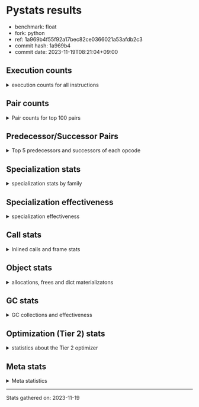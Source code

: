 
# Pystats results

- benchmark: float
- fork: python
- ref: 1a969b4f55f92a17bec82ce0366021a53afdb2c3
- commit hash: 1a969b4
- commit date: 2023-11-19T08:21:04+09:00

## Execution counts

<details>
<summary> execution counts for all instructions </summary>

|Name | Count | Self | Cumulative | Miss ratio | 
|---|---:|---:|---:|---:|
| LOAD_FAST | 40,098,500 | 18.5% | 18.5% |  |
| STORE_ATTR_SLOT | 24,027,020 | 11.1% | 29.6% |  |
| BINARY_OP | 16,006,040 | 7.4% | 37.0% |  |
| LOAD_FAST_LOAD_FAST | 16,001,200 | 7.4% | 44.4% |  |
| LOAD_GLOBAL_MODULE | 16,000,900 | 7.4% | 51.8% |  |
| LOAD_CONST | 16,000,400 | 7.4% | 59.2% |  |
| CALL_BUILTIN_O | 16,000,340 | 7.4% | 66.6% |  |
| STORE_FAST | 8,015,980 | 3.7% | 70.3% |  |
| ENTER_EXECUTOR | 8,012,140 | 3.7% | 74.0% |  |
| CALL | 8,002,820 | 3.7% | 77.7% |  |
| COPY | 8,001,200 | 3.7% | 81.4% |  |
| BINARY_OP_MULTIPLY_FLOAT | 8,001,120 | 3.7% | 85.1% |  |
| RESUME_CHECK | 8,000,920 | 3.7% | 88.8% | 0.1% |
| RETURN_CONST | 8,000,400 | 3.7% | 92.5% |  |
| INTERPRETER_EXIT | 8,000,080 | 3.7% | 96.2% |  |
| STORE_SUBSCR_LIST_INT | 7,999,980 | 3.7% | 99.9% |  |
| LOAD_ATTR_SLOT | 55,520 | 0.0% | 100.0% |  |
| POP_JUMP_IF_FALSE | 26,100 | 0.0% | 100.0% |  |
| COMPARE_OP_FLOAT | 13,660 | 0.0% | 100.0% |  |
| RETURN_VALUE | 12,940 | 0.0% | 100.0% |  |
| JUMP_FORWARD | 6,920 | 0.0% | 100.0% |  |
| SWAP | 1,200 | 0.0% | 100.0% |  |
| JUMP_BACKWARD | 1,020 | 0.0% | 100.0% |  |
| FOR_ITER_LIST | 920 | 0.0% | 100.0% |  |
| LOAD_ATTR | 840 | 0.0% | 100.0% |  |
| CALL_PY_EXACT_ARGS | 820 | 0.0% | 100.0% |  |
| BINARY_OP_ADD_FLOAT | 760 | 0.0% | 100.0% |  |
| LOAD_ATTR_METHOD_NO_DICT | 760 | 0.0% | 100.0% |  |
| POP_TOP | 560 | 0.0% | 100.0% |  |
| FOR_ITER_RANGE | 460 | 0.0% | 100.0% |  |
| PUSH_NULL | 400 | 0.0% | 100.0% |  |
| STORE_ATTR | 400 | 0.0% | 100.0% |  |
| LOAD_GLOBAL | 320 | 0.0% | 100.0% |  |
| GET_ITER | 240 | 0.0% | 100.0% |  |
| COMPARE_OP | 160 | 0.0% | 100.0% |  |
| LOAD_DEREF | 160 | 0.0% | 100.0% |  |
| RESUME | 120 | 0.0% | 100.0% | 9,483.3% |
| FOR_ITER | 120 | 0.0% | 100.0% |  |
| LOAD_ATTR_MODULE | 120 | 0.0% | 100.0% |  |
| BINARY_SLICE | 80 | 0.0% | 100.0% |  |
| NOP | 80 | 0.0% | 100.0% |  |
| BUILD_LIST | 80 | 0.0% | 100.0% |  |
| CALL_FUNCTION_EX | 80 | 0.0% | 100.0% |  |
| COPY_FREE_VARS | 80 | 0.0% | 100.0% |  |
| BINARY_OP_SUBTRACT_FLOAT | 60 | 0.0% | 100.0% |  |
| BINARY_SUBSCR_LIST_INT | 60 | 0.0% | 100.0% |  |
| CALL_BUILTIN_CLASS | 60 | 0.0% | 100.0% |  |
| COMPARE_OP_INT | 60 | 0.0% | 100.0% |  |
| LOAD_GLOBAL_BUILTIN | 60 | 0.0% | 100.0% |  |
| BINARY_SUBSCR | 40 | 0.0% | 100.0% |  |
| STORE_SUBSCR | 40 | 0.0% | 100.0% |  |


</details>

## Pair counts

<details>
<summary> Pair counts for top 100 pairs </summary>

|Pair | Count | Self | Cumulative | 
|---|---:|---:|---:|
| LOAD_FAST STORE_ATTR_SLOT | 24,025,740 | 11.1% | 11.1% |
| LOAD_GLOBAL_MODULE LOAD_FAST | 16,000,400 | 7.4% | 18.5% |
| BINARY_OP LOAD_FAST | 16,000,000 | 7.4% | 25.9% |
| LOAD_CONST BINARY_OP | 16,000,000 | 7.4% | 33.3% |
| LOAD_FAST CALL_BUILTIN_O | 15,999,920 | 7.4% | 40.7% |
| LOAD_FAST_LOAD_FAST BINARY_OP_MULTIPLY_FLOAT | 8,001,040 | 3.7% | 44.4% |
| STORE_FAST LOAD_GLOBAL_MODULE | 8,000,680 | 3.7% | 48.1% |
| STORE_ATTR_SLOT RETURN_CONST | 8,000,360 | 3.7% | 51.8% |
| CACHE RESUME_CHECK | 8,000,040 | 3.7% | 55.5% |
| CALL LOAD_FAST_LOAD_FAST | 8,000,000 | 3.7% | 59.2% |
| COPY LOAD_FAST | 8,000,000 | 3.7% | 62.9% |
| RETURN_CONST INTERPRETER_EXIT | 8,000,000 | 3.7% | 66.6% |
| RESUME_CHECK LOAD_GLOBAL_MODULE | 8,000,000 | 3.7% | 70.3% |
| BINARY_OP_MULTIPLY_FLOAT LOAD_CONST | 7,999,980 | 3.7% | 74.0% |
| CALL_BUILTIN_O COPY | 7,999,980 | 3.7% | 77.7% |
| CALL_BUILTIN_O LOAD_CONST | 7,999,980 | 3.7% | 81.4% |
| STORE_ATTR_SLOT LOAD_FAST_LOAD_FAST | 7,999,980 | 3.7% | 85.1% |
| STORE_ATTR_SLOT STORE_FAST | 7,999,980 | 3.7% | 88.8% |
| LOAD_FAST_LOAD_FAST STORE_SUBSCR_LIST_INT | 7,999,960 | 3.7% | 92.5% |
| STORE_SUBSCR_LIST_INT ENTER_EXECUTOR | 7,999,660 | 3.7% | 96.2% |
| ENTER_EXECUTOR CALL | 7,999,600 | 3.7% | 99.9% |
| LOAD_FAST LOAD_ATTR_SLOT | 54,100 | 0.0% | 99.9% |
| LOAD_ATTR_SLOT LOAD_FAST | 33,840 | 0.0% | 99.9% |
| STORE_ATTR_SLOT LOAD_FAST | 26,700 | 0.0% | 99.9% |
| POP_JUMP_IF_FALSE LOAD_FAST | 26,100 | 0.0% | 99.9% |
| COMPARE_OP_FLOAT POP_JUMP_IF_FALSE | 13,660 | 0.0% | 99.9% |
| LOAD_ATTR_SLOT COMPARE_OP_FLOAT | 13,600 | 0.0% | 100.0% |
| LOAD_FAST RETURN_VALUE | 12,860 | 0.0% | 100.0% |
| RETURN_VALUE STORE_FAST | 12,700 | 0.0% | 100.0% |
| STORE_FAST ENTER_EXECUTOR | 12,360 | 0.0% | 100.0% |
| ENTER_EXECUTOR POP_JUMP_IF_FALSE | 12,300 | 0.0% | 100.0% |
| JUMP_FORWARD LOAD_FAST | 6,920 | 0.0% | 100.0% |
| LOAD_ATTR_SLOT JUMP_FORWARD | 6,880 | 0.0% | 100.0% |
| BINARY_OP BINARY_OP | 4,520 | 0.0% | 100.0% |
| STORE_FAST LOAD_FAST | 2,320 | 0.0% | 100.0% |
| CALL CALL | 2,220 | 0.0% | 100.0% |
| LOAD_FAST BINARY_OP | 1,320 | 0.0% | 100.0% |
| BINARY_OP SWAP | 1,200 | 0.0% | 100.0% |
| LOAD_FAST COPY | 1,200 | 0.0% | 100.0% |
| LOAD_ATTR_SLOT STORE_FAST | 1,140 | 0.0% | 100.0% |
| COPY LOAD_ATTR_SLOT | 1,080 | 0.0% | 100.0% |
| SWAP STORE_ATTR_SLOT | 1,080 | 0.0% | 100.0% |
| CALL_PY_EXACT_ARGS RESUME_CHECK | 820 | 0.0% | 100.0% |
| RESUME_CHECK LOAD_FAST | 820 | 0.0% | 100.0% |
| FOR_ITER_LIST STORE_FAST | 760 | 0.0% | 100.0% |
| LOAD_FAST LOAD_ATTR_METHOD_NO_DICT | 720 | 0.0% | 100.0% |
| BINARY_OP_MULTIPLY_FLOAT BINARY_OP_ADD_FLOAT | 720 | 0.0% | 100.0% |
| LOAD_FAST LOAD_ATTR | 640 | 0.0% | 100.0% |
| JUMP_BACKWARD FOR_ITER_LIST | 600 | 0.0% | 100.0% |
| LOAD_FAST CALL | 600 | 0.0% | 100.0% |
| LOAD_FAST CALL_PY_EXACT_ARGS | 400 | 0.0% | 100.0% |
| RETURN_CONST POP_TOP | 400 | 0.0% | 100.0% |
| BINARY_OP_ADD_FLOAT LOAD_FAST_LOAD_FAST | 380 | 0.0% | 100.0% |
| BINARY_OP_MULTIPLY_FLOAT LOAD_FAST_LOAD_FAST | 380 | 0.0% | 100.0% |
| CALL_BUILTIN_O STORE_FAST | 380 | 0.0% | 100.0% |
| FOR_ITER_RANGE STORE_FAST | 380 | 0.0% | 100.0% |
| LOAD_ATTR_METHOD_NO_DICT LOAD_FAST | 380 | 0.0% | 100.0% |
| LOAD_GLOBAL_MODULE LOAD_FAST_LOAD_FAST | 380 | 0.0% | 100.0% |
| BINARY_OP_ADD_FLOAT CALL_BUILTIN_O | 360 | 0.0% | 100.0% |
| LOAD_ATTR_METHOD_NO_DICT CALL_PY_EXACT_ARGS | 360 | 0.0% | 100.0% |
| POP_TOP JUMP_BACKWARD | 340 | 0.0% | 100.0% |
| LOAD_ATTR LOAD_ATTR_SLOT | 340 | 0.0% | 100.0% |
| STORE_FAST JUMP_BACKWARD | 340 | 0.0% | 100.0% |
| PUSH_NULL CALL | 320 | 0.0% | 100.0% |
| STORE_SUBSCR_LIST_INT JUMP_BACKWARD | 320 | 0.0% | 100.0% |
| JUMP_BACKWARD FOR_ITER_RANGE | 300 | 0.0% | 100.0% |
| LOAD_FAST STORE_ATTR | 280 | 0.0% | 100.0% |
| LOAD_FAST PUSH_NULL | 240 | 0.0% | 100.0% |
| LOAD_FAST LOAD_CONST | 240 | 0.0% | 100.0% |
| LOAD_ATTR LOAD_FAST | 200 | 0.0% | 100.0% |
| STORE_ATTR STORE_ATTR_SLOT | 200 | 0.0% | 100.0% |
| CALL POP_TOP | 160 | 0.0% | 100.0% |
| ENTER_EXECUTOR FOR_ITER_LIST | 160 | 0.0% | 100.0% |
| LOAD_FAST_LOAD_FAST BINARY_OP | 160 | 0.0% | 100.0% |
| STORE_FAST LOAD_GLOBAL | 160 | 0.0% | 100.0% |
| LOAD_GLOBAL LOAD_GLOBAL_MODULE | 140 | 0.0% | 100.0% |
| GET_ITER FOR_ITER_LIST | 120 | 0.0% | 100.0% |
| COPY LOAD_ATTR | 120 | 0.0% | 100.0% |
| STORE_ATTR LOAD_FAST | 120 | 0.0% | 100.0% |
| SWAP STORE_ATTR | 120 | 0.0% | 100.0% |
| BINARY_OP STORE_FAST | 100 | 0.0% | 100.0% |
| CALL STORE_FAST | 100 | 0.0% | 100.0% |
| LOAD_GLOBAL LOAD_FAST | 100 | 0.0% | 100.0% |
| BINARY_SLICE GET_ITER | 80 | 0.0% | 100.0% |
| NOP LOAD_DEREF | 80 | 0.0% | 100.0% |
| POP_TOP NOP | 80 | 0.0% | 100.0% |
| POP_TOP LOAD_FAST | 80 | 0.0% | 100.0% |
| PUSH_NULL LOAD_FAST | 80 | 0.0% | 100.0% |
| RETURN_VALUE INTERPRETER_EXIT | 80 | 0.0% | 100.0% |
| RETURN_VALUE RETURN_VALUE | 80 | 0.0% | 100.0% |
| BINARY_OP BINARY_OP_MULTIPLY_FLOAT | 80 | 0.0% | 100.0% |
| BUILD_LIST LOAD_FAST | 80 | 0.0% | 100.0% |
| CALL LOAD_FAST | 80 | 0.0% | 100.0% |
| CALL_FUNCTION_EX COPY_FREE_VARS | 80 | 0.0% | 100.0% |
| COMPARE_OP POP_JUMP_IF_FALSE | 80 | 0.0% | 100.0% |
| ENTER_EXECUTOR FOR_ITER_RANGE | 80 | 0.0% | 100.0% |
| LOAD_ATTR STORE_FAST | 80 | 0.0% | 100.0% |
| LOAD_CONST BINARY_SLICE | 80 | 0.0% | 100.0% |
| LOAD_CONST BUILD_LIST | 80 | 0.0% | 100.0% |
| LOAD_CONST LOAD_CONST | 80 | 0.0% | 100.0% |


</details>

## Predecessor/Successor Pairs

<details>
<summary> Top 5 predecessors and successors of each opcode </summary>

### BINARY_SLICE

<details>
<summary> Successors and predecessors for BINARY_SLICE </summary>

|Predecessors | Count | Percentage | 
|---|---:|---:|
| LOAD_CONST | 80 | 100.0% |

|Successors | Count | Percentage | 
|---|---:|---:|
| GET_ITER | 80 | 100.0% |


</details>

### CACHE

<details>
<summary> Successors and predecessors for CACHE </summary>

|Successors | Count | Percentage | 
|---|---:|---:|
| RESUME_CHECK | 8,000,040 | 100.0% |
| RESUME | 40 | 0.0% |


</details>

### BINARY_SUBSCR

<details>
<summary> Successors and predecessors for BINARY_SUBSCR </summary>

|Predecessors | Count | Percentage | 
|---|---:|---:|
| LOAD_CONST | 40 | 100.0% |

|Successors | Count | Percentage | 
|---|---:|---:|
| STORE_FAST | 20 | 50.0% |
| BINARY_SUBSCR_LIST_INT | 20 | 50.0% |


</details>

### GET_ITER

<details>
<summary> Successors and predecessors for GET_ITER </summary>

|Predecessors | Count | Percentage | 
|---|---:|---:|
| BINARY_SLICE | 80 | 33.3% |
| LOAD_FAST | 80 | 33.3% |
| CALL_BUILTIN_CLASS | 60 | 25.0% |
| CALL | 20 | 8.3% |

|Successors | Count | Percentage | 
|---|---:|---:|
| FOR_ITER_LIST | 120 | 50.0% |
| FOR_ITER | 60 | 25.0% |
| FOR_ITER_RANGE | 60 | 25.0% |


</details>

### INTERPRETER_EXIT

<details>
<summary> Successors and predecessors for INTERPRETER_EXIT </summary>

|Predecessors | Count | Percentage | 
|---|---:|---:|
| RETURN_CONST | 8,000,000 | 100.0% |
| RETURN_VALUE | 80 | 0.0% |


</details>

### NOP

<details>
<summary> Successors and predecessors for NOP </summary>

|Predecessors | Count | Percentage | 
|---|---:|---:|
| POP_TOP | 80 | 100.0% |

|Successors | Count | Percentage | 
|---|---:|---:|
| LOAD_DEREF | 80 | 100.0% |


</details>

### POP_TOP

<details>
<summary> Successors and predecessors for POP_TOP </summary>

|Predecessors | Count | Percentage | 
|---|---:|---:|
| RETURN_CONST | 400 | 71.4% |
| CALL | 160 | 28.6% |

|Successors | Count | Percentage | 
|---|---:|---:|
| JUMP_BACKWARD | 340 | 60.7% |
| NOP | 80 | 14.3% |
| LOAD_FAST | 80 | 14.3% |
| ENTER_EXECUTOR | 60 | 10.7% |


</details>

### PUSH_NULL

<details>
<summary> Successors and predecessors for PUSH_NULL </summary>

|Predecessors | Count | Percentage | 
|---|---:|---:|
| LOAD_FAST | 240 | 60.0% |
| LOAD_DEREF | 80 | 20.0% |
| LOAD_ATTR_MODULE | 60 | 15.0% |
| LOAD_ATTR | 20 | 5.0% |

|Successors | Count | Percentage | 
|---|---:|---:|
| CALL | 320 | 80.0% |
| LOAD_FAST | 80 | 20.0% |


</details>

### RETURN_VALUE

<details>
<summary> Successors and predecessors for RETURN_VALUE </summary>

|Predecessors | Count | Percentage | 
|---|---:|---:|
| LOAD_FAST | 12,860 | 99.4% |
| RETURN_VALUE | 80 | 0.6% |

|Successors | Count | Percentage | 
|---|---:|---:|
| STORE_FAST | 12,700 | 98.1% |
| INTERPRETER_EXIT | 80 | 0.6% |
| RETURN_VALUE | 80 | 0.6% |
| LOAD_GLOBAL | 40 | 0.3% |
| LOAD_GLOBAL_MODULE | 40 | 0.3% |


</details>

### STORE_SUBSCR

<details>
<summary> Successors and predecessors for STORE_SUBSCR </summary>

|Predecessors | Count | Percentage | 
|---|---:|---:|
| LOAD_FAST_LOAD_FAST | 40 | 100.0% |

|Successors | Count | Percentage | 
|---|---:|---:|
| JUMP_BACKWARD | 20 | 50.0% |
| STORE_SUBSCR_LIST_INT | 20 | 50.0% |


</details>

### BINARY_OP

<details>
<summary> Successors and predecessors for BINARY_OP </summary>

|Predecessors | Count | Percentage | 
|---|---:|---:|
| LOAD_CONST | 16,000,000 | 100.0% |
| BINARY_OP | 4,520 | 0.0% |
| LOAD_FAST | 1,320 | 0.0% |
| LOAD_FAST_LOAD_FAST | 160 | 0.0% |
| BINARY_OP_MULTIPLY_FLOAT | 40 | 0.0% |

|Successors | Count | Percentage | 
|---|---:|---:|
| LOAD_FAST | 16,000,000 | 100.0% |
| BINARY_OP | 4,520 | 0.0% |
| SWAP | 1,200 | 0.0% |
| STORE_FAST | 100 | 0.0% |
| BINARY_OP_MULTIPLY_FLOAT | 80 | 0.0% |


</details>

### BUILD_LIST

<details>
<summary> Successors and predecessors for BUILD_LIST </summary>

|Predecessors | Count | Percentage | 
|---|---:|---:|
| LOAD_CONST | 80 | 100.0% |

|Successors | Count | Percentage | 
|---|---:|---:|
| LOAD_FAST | 80 | 100.0% |


</details>

### CALL

<details>
<summary> Successors and predecessors for CALL </summary>

|Predecessors | Count | Percentage | 
|---|---:|---:|
| ENTER_EXECUTOR | 7,999,600 | 100.0% |
| CALL | 2,220 | 0.0% |
| LOAD_FAST | 600 | 0.0% |
| PUSH_NULL | 320 | 0.0% |
| BINARY_OP | 20 | 0.0% |

|Successors | Count | Percentage | 
|---|---:|---:|
| LOAD_FAST_LOAD_FAST | 8,000,000 | 100.0% |
| CALL | 2,220 | 0.0% |
| POP_TOP | 160 | 0.0% |
| STORE_FAST | 100 | 0.0% |
| LOAD_FAST | 80 | 0.0% |


</details>

### CALL_FUNCTION_EX

<details>
<summary> Successors and predecessors for CALL_FUNCTION_EX </summary>

|Predecessors | Count | Percentage | 
|---|---:|---:|
| LOAD_FAST | 80 | 100.0% |

|Successors | Count | Percentage | 
|---|---:|---:|
| COPY_FREE_VARS | 80 | 100.0% |


</details>

### COMPARE_OP

<details>
<summary> Successors and predecessors for COMPARE_OP </summary>

|Predecessors | Count | Percentage | 
|---|---:|---:|
| LOAD_ATTR | 60 | 37.5% |
| LOAD_ATTR_SLOT | 60 | 37.5% |
| LOAD_CONST | 40 | 25.0% |

|Successors | Count | Percentage | 
|---|---:|---:|
| POP_JUMP_IF_FALSE | 80 | 50.0% |
| COMPARE_OP_FLOAT | 60 | 37.5% |
| COMPARE_OP_INT | 20 | 12.5% |


</details>

### COPY

<details>
<summary> Successors and predecessors for COPY </summary>

|Predecessors | Count | Percentage | 
|---|---:|---:|
| CALL_BUILTIN_O | 7,999,980 | 100.0% |
| LOAD_FAST | 1,200 | 0.0% |
| CALL | 20 | 0.0% |

|Successors | Count | Percentage | 
|---|---:|---:|
| LOAD_FAST | 8,000,000 | 100.0% |
| LOAD_ATTR_SLOT | 1,080 | 0.0% |
| LOAD_ATTR | 120 | 0.0% |


</details>

### COPY_FREE_VARS

<details>
<summary> Successors and predecessors for COPY_FREE_VARS </summary>

|Predecessors | Count | Percentage | 
|---|---:|---:|
| CALL_FUNCTION_EX | 80 | 100.0% |

|Successors | Count | Percentage | 
|---|---:|---:|
| RESUME_CHECK | 60 | 75.0% |
| RESUME | 20 | 25.0% |


</details>

### ENTER_EXECUTOR

<details>
<summary> Successors and predecessors for ENTER_EXECUTOR </summary>

|Predecessors | Count | Percentage | 
|---|---:|---:|
| STORE_SUBSCR_LIST_INT | 7,999,660 | 99.8% |
| STORE_FAST | 12,360 | 0.2% |
| POP_TOP | 60 | 0.0% |
| JUMP_BACKWARD | 60 | 0.0% |

|Successors | Count | Percentage | 
|---|---:|---:|
| CALL | 7,999,600 | 99.8% |
| POP_JUMP_IF_FALSE | 12,300 | 0.2% |
| FOR_ITER_LIST | 160 | 0.0% |
| FOR_ITER_RANGE | 80 | 0.0% |


</details>

### FOR_ITER

<details>
<summary> Successors and predecessors for FOR_ITER </summary>

|Predecessors | Count | Percentage | 
|---|---:|---:|
| GET_ITER | 60 | 50.0% |
| JUMP_BACKWARD | 60 | 50.0% |

|Successors | Count | Percentage | 
|---|---:|---:|
| STORE_FAST | 60 | 50.0% |
| FOR_ITER_LIST | 40 | 33.3% |
| FOR_ITER_RANGE | 20 | 16.7% |


</details>

### JUMP_BACKWARD

<details>
<summary> Successors and predecessors for JUMP_BACKWARD </summary>

|Predecessors | Count | Percentage | 
|---|---:|---:|
| POP_TOP | 340 | 33.3% |
| STORE_FAST | 340 | 33.3% |
| STORE_SUBSCR_LIST_INT | 320 | 31.4% |
| STORE_SUBSCR | 20 | 2.0% |

|Successors | Count | Percentage | 
|---|---:|---:|
| FOR_ITER_LIST | 600 | 58.8% |
| FOR_ITER_RANGE | 300 | 29.4% |
| ENTER_EXECUTOR | 60 | 5.9% |
| FOR_ITER | 60 | 5.9% |


</details>

### JUMP_FORWARD

<details>
<summary> Successors and predecessors for JUMP_FORWARD </summary>

|Predecessors | Count | Percentage | 
|---|---:|---:|
| LOAD_ATTR_SLOT | 6,880 | 99.4% |
| LOAD_ATTR | 40 | 0.6% |

|Successors | Count | Percentage | 
|---|---:|---:|
| LOAD_FAST | 6,920 | 100.0% |


</details>

### LOAD_ATTR

<details>
<summary> Successors and predecessors for LOAD_ATTR </summary>

|Predecessors | Count | Percentage | 
|---|---:|---:|
| LOAD_FAST | 640 | 76.2% |
| COPY | 120 | 14.3% |
| LOAD_GLOBAL | 40 | 4.8% |
| LOAD_GLOBAL_MODULE | 40 | 4.8% |

|Successors | Count | Percentage | 
|---|---:|---:|
| LOAD_ATTR_SLOT | 340 | 40.5% |
| LOAD_FAST | 200 | 23.8% |
| STORE_FAST | 80 | 9.5% |
| COMPARE_OP | 60 | 7.1% |
| JUMP_FORWARD | 40 | 4.8% |


</details>

### LOAD_CONST

<details>
<summary> Successors and predecessors for LOAD_CONST </summary>

|Predecessors | Count | Percentage | 
|---|---:|---:|
| BINARY_OP_MULTIPLY_FLOAT | 7,999,980 | 50.0% |
| CALL_BUILTIN_O | 7,999,980 | 50.0% |
| LOAD_FAST | 240 | 0.0% |
| LOAD_CONST | 80 | 0.0% |
| RESUME_CHECK | 60 | 0.0% |

|Successors | Count | Percentage | 
|---|---:|---:|
| BINARY_OP | 16,000,000 | 100.0% |
| BINARY_SLICE | 80 | 0.0% |
| BUILD_LIST | 80 | 0.0% |
| LOAD_CONST | 80 | 0.0% |
| BINARY_SUBSCR | 40 | 0.0% |


</details>

### LOAD_DEREF

<details>
<summary> Successors and predecessors for LOAD_DEREF </summary>

|Predecessors | Count | Percentage | 
|---|---:|---:|
| NOP | 80 | 50.0% |
| STORE_FAST | 80 | 50.0% |

|Successors | Count | Percentage | 
|---|---:|---:|
| PUSH_NULL | 80 | 50.0% |
| STORE_FAST | 80 | 50.0% |


</details>

### LOAD_FAST

<details>
<summary> Successors and predecessors for LOAD_FAST </summary>

|Predecessors | Count | Percentage | 
|---|---:|---:|
| LOAD_GLOBAL_MODULE | 16,000,400 | 39.9% |
| BINARY_OP | 16,000,000 | 39.9% |
| COPY | 8,000,000 | 20.0% |
| LOAD_ATTR_SLOT | 33,840 | 0.1% |
| STORE_ATTR_SLOT | 26,700 | 0.1% |

|Successors | Count | Percentage | 
|---|---:|---:|
| STORE_ATTR_SLOT | 24,025,740 | 59.9% |
| CALL_BUILTIN_O | 15,999,920 | 39.9% |
| LOAD_ATTR_SLOT | 54,100 | 0.1% |
| RETURN_VALUE | 12,860 | 0.0% |
| BINARY_OP | 1,320 | 0.0% |


</details>

### LOAD_FAST_LOAD_FAST

<details>
<summary> Successors and predecessors for LOAD_FAST_LOAD_FAST </summary>

|Predecessors | Count | Percentage | 
|---|---:|---:|
| CALL | 8,000,000 | 50.0% |
| STORE_ATTR_SLOT | 7,999,980 | 50.0% |
| BINARY_OP_ADD_FLOAT | 380 | 0.0% |
| BINARY_OP_MULTIPLY_FLOAT | 380 | 0.0% |
| LOAD_GLOBAL_MODULE | 380 | 0.0% |

|Successors | Count | Percentage | 
|---|---:|---:|
| BINARY_OP_MULTIPLY_FLOAT | 8,001,040 | 50.0% |
| STORE_SUBSCR_LIST_INT | 7,999,960 | 50.0% |
| BINARY_OP | 160 | 0.0% |
| STORE_SUBSCR | 40 | 0.0% |


</details>

### LOAD_GLOBAL

<details>
<summary> Successors and predecessors for LOAD_GLOBAL </summary>

|Predecessors | Count | Percentage | 
|---|---:|---:|
| STORE_FAST | 160 | 50.0% |
| RETURN_VALUE | 40 | 12.5% |
| RESUME | 40 | 12.5% |
| FOR_ITER_LIST | 40 | 12.5% |
| RESUME_CHECK | 40 | 12.5% |

|Successors | Count | Percentage | 
|---|---:|---:|
| LOAD_GLOBAL_MODULE | 140 | 43.8% |
| LOAD_FAST | 100 | 31.2% |
| LOAD_ATTR | 40 | 12.5% |
| LOAD_FAST_LOAD_FAST | 20 | 6.2% |
| LOAD_GLOBAL_BUILTIN | 20 | 6.2% |


</details>

### POP_JUMP_IF_FALSE

<details>
<summary> Successors and predecessors for POP_JUMP_IF_FALSE </summary>

|Predecessors | Count | Percentage | 
|---|---:|---:|
| COMPARE_OP_FLOAT | 13,660 | 52.3% |
| ENTER_EXECUTOR | 12,300 | 47.1% |
| COMPARE_OP | 80 | 0.3% |
| COMPARE_OP_INT | 60 | 0.2% |

|Successors | Count | Percentage | 
|---|---:|---:|
| LOAD_FAST | 26,100 | 100.0% |


</details>

### RETURN_CONST

<details>
<summary> Successors and predecessors for RETURN_CONST </summary>

|Predecessors | Count | Percentage | 
|---|---:|---:|
| STORE_ATTR_SLOT | 8,000,360 | 100.0% |
| STORE_ATTR | 40 | 0.0% |

|Successors | Count | Percentage | 
|---|---:|---:|
| INTERPRETER_EXIT | 8,000,000 | 100.0% |
| POP_TOP | 400 | 0.0% |


</details>

### STORE_ATTR

<details>
<summary> Successors and predecessors for STORE_ATTR </summary>

|Predecessors | Count | Percentage | 
|---|---:|---:|
| LOAD_FAST | 280 | 70.0% |
| SWAP | 120 | 30.0% |

|Successors | Count | Percentage | 
|---|---:|---:|
| STORE_ATTR_SLOT | 200 | 50.0% |
| LOAD_FAST | 120 | 30.0% |
| RETURN_CONST | 40 | 10.0% |
| LOAD_FAST_LOAD_FAST | 20 | 5.0% |
| STORE_FAST | 20 | 5.0% |


</details>

### STORE_FAST

<details>
<summary> Successors and predecessors for STORE_FAST </summary>

|Predecessors | Count | Percentage | 
|---|---:|---:|
| STORE_ATTR_SLOT | 7,999,980 | 99.8% |
| RETURN_VALUE | 12,700 | 0.2% |
| LOAD_ATTR_SLOT | 1,140 | 0.0% |
| FOR_ITER_LIST | 760 | 0.0% |
| CALL_BUILTIN_O | 380 | 0.0% |

|Successors | Count | Percentage | 
|---|---:|---:|
| LOAD_GLOBAL_MODULE | 8,000,680 | 99.8% |
| ENTER_EXECUTOR | 12,360 | 0.2% |
| LOAD_FAST | 2,320 | 0.0% |
| JUMP_BACKWARD | 340 | 0.0% |
| LOAD_GLOBAL | 160 | 0.0% |


</details>

### SWAP

<details>
<summary> Successors and predecessors for SWAP </summary>

|Predecessors | Count | Percentage | 
|---|---:|---:|
| BINARY_OP | 1,200 | 100.0% |

|Successors | Count | Percentage | 
|---|---:|---:|
| STORE_ATTR_SLOT | 1,080 | 90.0% |
| STORE_ATTR | 120 | 10.0% |


</details>

### RESUME

<details>
<summary> Successors and predecessors for RESUME </summary>

|Predecessors | Count | Percentage | 
|---|---:|---:|
| CALL | 60 | 50.0% |
| CACHE | 40 | 33.3% |
| COPY_FREE_VARS | 20 | 16.7% |

|Successors | Count | Percentage | 
|---|---:|---:|
| LOAD_FAST | 60 | 50.0% |
| LOAD_GLOBAL | 40 | 33.3% |
| LOAD_CONST | 20 | 16.7% |


</details>

### BINARY_OP_ADD_FLOAT

<details>
<summary> Successors and predecessors for BINARY_OP_ADD_FLOAT </summary>

|Predecessors | Count | Percentage | 
|---|---:|---:|
| BINARY_OP_MULTIPLY_FLOAT | 720 | 94.7% |
| BINARY_OP | 40 | 5.3% |

|Successors | Count | Percentage | 
|---|---:|---:|
| LOAD_FAST_LOAD_FAST | 380 | 50.0% |
| CALL_BUILTIN_O | 360 | 47.4% |
| CALL | 20 | 2.6% |


</details>

### BINARY_OP_MULTIPLY_FLOAT

<details>
<summary> Successors and predecessors for BINARY_OP_MULTIPLY_FLOAT </summary>

|Predecessors | Count | Percentage | 
|---|---:|---:|
| LOAD_FAST_LOAD_FAST | 8,001,040 | 100.0% |
| BINARY_OP | 80 | 0.0% |

|Successors | Count | Percentage | 
|---|---:|---:|
| LOAD_CONST | 7,999,980 | 100.0% |
| BINARY_OP_ADD_FLOAT | 720 | 0.0% |
| LOAD_FAST_LOAD_FAST | 380 | 0.0% |
| BINARY_OP | 40 | 0.0% |


</details>

### BINARY_OP_SUBTRACT_FLOAT

<details>
<summary> Successors and predecessors for BINARY_OP_SUBTRACT_FLOAT </summary>

|Predecessors | Count | Percentage | 
|---|---:|---:|
| LOAD_FAST | 40 | 66.7% |
| BINARY_OP | 20 | 33.3% |

|Successors | Count | Percentage | 
|---|---:|---:|
| STORE_FAST | 60 | 100.0% |


</details>

### BINARY_SUBSCR_LIST_INT

<details>
<summary> Successors and predecessors for BINARY_SUBSCR_LIST_INT </summary>

|Predecessors | Count | Percentage | 
|---|---:|---:|
| LOAD_CONST | 40 | 66.7% |
| BINARY_SUBSCR | 20 | 33.3% |

|Successors | Count | Percentage | 
|---|---:|---:|
| STORE_FAST | 60 | 100.0% |


</details>

### CALL_BUILTIN_CLASS

<details>
<summary> Successors and predecessors for CALL_BUILTIN_CLASS </summary>

|Predecessors | Count | Percentage | 
|---|---:|---:|
| LOAD_FAST | 40 | 66.7% |
| CALL | 20 | 33.3% |

|Successors | Count | Percentage | 
|---|---:|---:|
| GET_ITER | 60 | 100.0% |


</details>

### CALL_BUILTIN_O

<details>
<summary> Successors and predecessors for CALL_BUILTIN_O </summary>

|Predecessors | Count | Percentage | 
|---|---:|---:|
| LOAD_FAST | 15,999,920 | 100.0% |
| BINARY_OP_ADD_FLOAT | 360 | 0.0% |
| CALL | 60 | 0.0% |

|Successors | Count | Percentage | 
|---|---:|---:|
| COPY | 7,999,980 | 50.0% |
| LOAD_CONST | 7,999,980 | 50.0% |
| STORE_FAST | 380 | 0.0% |


</details>

### CALL_PY_EXACT_ARGS

<details>
<summary> Successors and predecessors for CALL_PY_EXACT_ARGS </summary>

|Predecessors | Count | Percentage | 
|---|---:|---:|
| LOAD_FAST | 400 | 48.8% |
| LOAD_ATTR_METHOD_NO_DICT | 360 | 43.9% |
| CALL | 60 | 7.3% |

|Successors | Count | Percentage | 
|---|---:|---:|
| RESUME_CHECK | 820 | 100.0% |


</details>

### COMPARE_OP_FLOAT

<details>
<summary> Successors and predecessors for COMPARE_OP_FLOAT </summary>

|Predecessors | Count | Percentage | 
|---|---:|---:|
| LOAD_ATTR_SLOT | 13,600 | 99.6% |
| COMPARE_OP | 60 | 0.4% |

|Successors | Count | Percentage | 
|---|---:|---:|
| POP_JUMP_IF_FALSE | 13,660 | 100.0% |


</details>

### COMPARE_OP_INT

<details>
<summary> Successors and predecessors for COMPARE_OP_INT </summary>

|Predecessors | Count | Percentage | 
|---|---:|---:|
| LOAD_CONST | 40 | 66.7% |
| COMPARE_OP | 20 | 33.3% |

|Successors | Count | Percentage | 
|---|---:|---:|
| POP_JUMP_IF_FALSE | 60 | 100.0% |


</details>

### FOR_ITER_LIST

<details>
<summary> Successors and predecessors for FOR_ITER_LIST </summary>

|Predecessors | Count | Percentage | 
|---|---:|---:|
| JUMP_BACKWARD | 600 | 65.2% |
| ENTER_EXECUTOR | 160 | 17.4% |
| GET_ITER | 120 | 13.0% |
| FOR_ITER | 40 | 4.3% |

|Successors | Count | Percentage | 
|---|---:|---:|
| STORE_FAST | 760 | 82.6% |
| LOAD_FAST | 80 | 8.7% |
| LOAD_GLOBAL | 40 | 4.3% |
| LOAD_GLOBAL_MODULE | 40 | 4.3% |


</details>

### FOR_ITER_RANGE

<details>
<summary> Successors and predecessors for FOR_ITER_RANGE </summary>

|Predecessors | Count | Percentage | 
|---|---:|---:|
| JUMP_BACKWARD | 300 | 65.2% |
| ENTER_EXECUTOR | 80 | 17.4% |
| GET_ITER | 60 | 13.0% |
| FOR_ITER | 20 | 4.3% |

|Successors | Count | Percentage | 
|---|---:|---:|
| STORE_FAST | 380 | 82.6% |
| LOAD_FAST | 80 | 17.4% |


</details>

### LOAD_ATTR_METHOD_NO_DICT

<details>
<summary> Successors and predecessors for LOAD_ATTR_METHOD_NO_DICT </summary>

|Predecessors | Count | Percentage | 
|---|---:|---:|
| LOAD_FAST | 720 | 94.7% |
| LOAD_ATTR | 40 | 5.3% |

|Successors | Count | Percentage | 
|---|---:|---:|
| LOAD_FAST | 380 | 50.0% |
| CALL_PY_EXACT_ARGS | 360 | 47.4% |
| CALL | 20 | 2.6% |


</details>

### LOAD_ATTR_MODULE

<details>
<summary> Successors and predecessors for LOAD_ATTR_MODULE </summary>

|Predecessors | Count | Percentage | 
|---|---:|---:|
| LOAD_GLOBAL_MODULE | 80 | 66.7% |
| LOAD_ATTR | 40 | 33.3% |

|Successors | Count | Percentage | 
|---|---:|---:|
| PUSH_NULL | 60 | 50.0% |
| STORE_FAST | 60 | 50.0% |


</details>

### LOAD_ATTR_SLOT

<details>
<summary> Successors and predecessors for LOAD_ATTR_SLOT </summary>

|Predecessors | Count | Percentage | 
|---|---:|---:|
| LOAD_FAST | 54,100 | 97.4% |
| COPY | 1,080 | 1.9% |
| LOAD_ATTR | 340 | 0.6% |

|Successors | Count | Percentage | 
|---|---:|---:|
| LOAD_FAST | 33,840 | 61.0% |
| COMPARE_OP_FLOAT | 13,600 | 24.5% |
| JUMP_FORWARD | 6,880 | 12.4% |
| STORE_FAST | 1,140 | 2.1% |
| COMPARE_OP | 60 | 0.1% |


</details>

### LOAD_GLOBAL_BUILTIN

<details>
<summary> Successors and predecessors for LOAD_GLOBAL_BUILTIN </summary>

|Predecessors | Count | Percentage | 
|---|---:|---:|
| STORE_FAST | 40 | 66.7% |
| LOAD_GLOBAL | 20 | 33.3% |

|Successors | Count | Percentage | 
|---|---:|---:|
| LOAD_FAST | 60 | 100.0% |


</details>

### LOAD_GLOBAL_MODULE

<details>
<summary> Successors and predecessors for LOAD_GLOBAL_MODULE </summary>

|Predecessors | Count | Percentage | 
|---|---:|---:|
| STORE_FAST | 8,000,680 | 50.0% |
| RESUME_CHECK | 8,000,000 | 50.0% |
| LOAD_GLOBAL | 140 | 0.0% |
| RETURN_VALUE | 40 | 0.0% |
| FOR_ITER_LIST | 40 | 0.0% |

|Successors | Count | Percentage | 
|---|---:|---:|
| LOAD_FAST | 16,000,400 | 100.0% |
| LOAD_FAST_LOAD_FAST | 380 | 0.0% |
| LOAD_ATTR_MODULE | 80 | 0.0% |
| LOAD_ATTR | 40 | 0.0% |


</details>

### RESUME_CHECK

<details>
<summary> Successors and predecessors for RESUME_CHECK </summary>

|Predecessors | Count | Percentage | 
|---|---:|---:|
| CACHE | 8,000,040 | 100.0% |
| CALL_PY_EXACT_ARGS | 820 | 0.0% |
| COPY_FREE_VARS | 60 | 0.0% |

|Successors | Count | Percentage | 
|---|---:|---:|
| LOAD_GLOBAL_MODULE | 8,000,000 | 100.0% |
| LOAD_FAST | 820 | 0.0% |
| LOAD_CONST | 60 | 0.0% |
| LOAD_GLOBAL | 40 | 0.0% |


</details>

### STORE_ATTR_SLOT

<details>
<summary> Successors and predecessors for STORE_ATTR_SLOT </summary>

|Predecessors | Count | Percentage | 
|---|---:|---:|
| LOAD_FAST | 24,025,740 | 100.0% |
| SWAP | 1,080 | 0.0% |
| STORE_ATTR | 200 | 0.0% |

|Successors | Count | Percentage | 
|---|---:|---:|
| RETURN_CONST | 8,000,360 | 33.3% |
| LOAD_FAST_LOAD_FAST | 7,999,980 | 33.3% |
| STORE_FAST | 7,999,980 | 33.3% |
| LOAD_FAST | 26,700 | 0.1% |


</details>

### STORE_SUBSCR_LIST_INT

<details>
<summary> Successors and predecessors for STORE_SUBSCR_LIST_INT </summary>

|Predecessors | Count | Percentage | 
|---|---:|---:|
| LOAD_FAST_LOAD_FAST | 7,999,960 | 100.0% |
| STORE_SUBSCR | 20 | 0.0% |

|Successors | Count | Percentage | 
|---|---:|---:|
| ENTER_EXECUTOR | 7,999,660 | 100.0% |
| JUMP_BACKWARD | 320 | 0.0% |


</details>


</details>

## Specialization stats

<details>
<summary> specialization stats by family </summary>

### BINARY_OP

<details>
<summary> specialization stats for BINARY_OP family </summary>

|Kind | Count | Ratio | 
|---|---:|---:|
|     deferred | 16,001,420 | 66.7% |
|          hit | 8,001,940 | 33.3% |

| | Count | Ratio | 
|---|---:|---:|
| Success | 140 | 3.0% |
| Failure | 4,480 | 97.0% |

|Failure kind | Count | Ratio | 
|---|---:|---:|
| multiply different types | 2,160 | 48.2% |
| true divide different types | 2,140 | 47.8% |
| true divide float | 180 | 4.0% |


</details>

### BINARY_SLICE

<details>
<summary> specialization stats for BINARY_SLICE family </summary>


</details>

### BINARY_SUBSCR

<details>
<summary> specialization stats for BINARY_SUBSCR family </summary>

|Kind | Count | Ratio | 
|---|---:|---:|
|     deferred | 20 | 20.0% |
|          hit | 60 | 60.0% |

| | Count | Ratio | 
|---|---:|---:|
| Success | 20 | 100.0% |
| Failure | 0 | 0.0% |


</details>

### CALL

<details>
<summary> specialization stats for CALL family </summary>

|Kind | Count | Ratio | 
|---|---:|---:|
|     deferred | 8,000,460 | 33.3% |
|          hit | 16,001,220 | 66.7% |

| | Count | Ratio | 
|---|---:|---:|
| Success | 140 | 5.9% |
| Failure | 2,220 | 94.1% |

|Failure kind | Count | Ratio | 
|---|---:|---:|
| no dict | 2,140 | 96.4% |
| cfunc noargs | 60 | 2.7% |
| other | 20 | 0.9% |


</details>

### COMPARE_OP

<details>
<summary> specialization stats for COMPARE_OP family </summary>

|Kind | Count | Ratio | 
|---|---:|---:|
|     deferred | 80 | 0.6% |
|          hit | 13,720 | 98.8% |

| | Count | Ratio | 
|---|---:|---:|
| Success | 80 | 100.0% |
| Failure | 0 | 0.0% |


</details>

### FOR_ITER

<details>
<summary> specialization stats for FOR_ITER family </summary>

|Kind | Count | Ratio | 
|---|---:|---:|
|     deferred | 60 | 4.0% |
|          hit | 1,380 | 92.0% |

| | Count | Ratio | 
|---|---:|---:|
| Success | 60 | 100.0% |
| Failure | 0 | 0.0% |


</details>

### LOAD_ATTR

<details>
<summary> specialization stats for LOAD_ATTR family </summary>

|Kind | Count | Ratio | 
|---|---:|---:|
|     deferred | 420 | 0.7% |
|          hit | 56,400 | 98.5% |

| | Count | Ratio | 
|---|---:|---:|
| Success | 420 | 100.0% |
| Failure | 0 | 0.0% |


</details>

### LOAD_GLOBAL

<details>
<summary> specialization stats for LOAD_GLOBAL family </summary>

|Kind | Count | Ratio | 
|---|---:|---:|
|     deferred | 160 | 0.0% |
|          hit | 16,000,960 | 100.0% |

| | Count | Ratio | 
|---|---:|---:|
| Success | 160 | 100.0% |
| Failure | 0 | 0.0% |


</details>

### POP_JUMP_IF_FALSE

<details>
<summary> specialization stats for POP_JUMP_IF_FALSE family </summary>


</details>

### STORE_ATTR

<details>
<summary> specialization stats for STORE_ATTR family </summary>

|Kind | Count | Ratio | 
|---|---:|---:|
|     deferred | 200 | 0.0% |
|          hit | 24,027,020 | 100.0% |

| | Count | Ratio | 
|---|---:|---:|
| Success | 200 | 100.0% |
| Failure | 0 | 0.0% |


</details>

### STORE_SUBSCR

<details>
<summary> specialization stats for STORE_SUBSCR family </summary>

|Kind | Count | Ratio | 
|---|---:|---:|
|     deferred | 20 | 0.0% |
|          hit | 7,999,980 | 100.0% |

| | Count | Ratio | 
|---|---:|---:|
| Success | 20 | 100.0% |
| Failure | 0 | 0.0% |


</details>


</details>

## Specialization effectiveness

<details>
<summary> specialization effectiveness </summary>

|Instructions | Count | Ratio | 
|---|---:|---:|
| Basic | 112,153,780 | 51.9% |
| Not specialized | 24,036,960 | 11.1% |
| Specialized hits | 80,092,220 | 37.0% |
| Specialized misses | 11,380 | 0.0% |

### Deferred by instruction

<details>
<summary> deferred by instruction </summary>

|Name | Count | Ratio | 
|---|---:|---:|
| BINARY_OP | 16,001,420 | 66.7% |
| CALL | 8,000,460 | 33.3% |
| LOAD_ATTR | 420 | 0.0% |
| STORE_ATTR | 200 | 0.0% |
| LOAD_GLOBAL | 160 | 0.0% |
| COMPARE_OP | 80 | 0.0% |
| FOR_ITER | 60 | 0.0% |
| BINARY_SUBSCR | 20 | 0.0% |
| STORE_SUBSCR | 20 | 0.0% |
| BINARY_SLICE | 0 | 0.0% |


</details>

### Misses by instruction

<details>
<summary> misses by instruction </summary>

|Name | Count | Ratio | 
|---|---:|---:|
| RESUME | 11,380 | 50.0% |
| RESUME_CHECK | 11,380 | 50.0% |
| CACHE | 0 | 0.0% |
| GET_ITER | 0 | 0.0% |
| INTERPRETER_EXIT | 0 | 0.0% |
| NOP | 0 | 0.0% |
| POP_TOP | 0 | 0.0% |
| PUSH_NULL | 0 | 0.0% |
| RETURN_VALUE | 0 | 0.0% |
| BUILD_LIST | 0 | 0.0% |


</details>


</details>

## Call stats

<details>
<summary> Inlined calls and frame stats </summary>

| | Count | Ratio | 
|---|---:|---:|
| Calls to PyEval_EvalDefault | 8,000,080 | 100.0% |
| Calls to Python functions inlined | 960 | 0.0% |
| Calls via PyEval_EvalFrame (total) | 8,000,080 | 100.0% |
| Calls via PyEval_EvalFrame (vector) | 8,000,080 | 100.0% |
| Calls via PyEval_EvalFrame (generator) | 0 | 0.0% |
| Calls via PyEval_EvalFrame (legacy) | 0 | 0.0% |
| Calls via PyEval_EvalFrame (function vectorcall) | 8,000,080 | 100.0% |
| Calls via PyEval_EvalFrame (build class) | 0 | 0.0% |
| Calls via PyEval_EvalFrame (slot) | 0 | 0.0% |
| Calls via PyEval_EvalFrame (function ex) | 80 | 0.0% |
| Calls via PyEval_EvalFrame (api) | 0 | 0.0% |
| Calls via PyEval_EvalFrame (method) | 0 | 0.0% |
| Frame objects created | 0 | 0.0% |
| Frames pushed | 15,999,940 | 200.0% |


</details>

## Object stats

<details>
<summary> allocations, frees and dict materializatons </summary>

| | Count | Ratio | 
|---|---:|---:|
| Allocations from freelist | 96,005,960 | 70.6% |
| Frees to freelist | 96,008,700 |  |
| Allocations | 39,997,400 | 29.4% |
| Allocations to 512 bytes | 39,997,200 | 29.4% |
| Allocations to 4 kbytes | 40 | 0.0% |
| Allocations over 4 kbytes | 160 | 0.0% |
| Frees | 40,004,153 |  |
| New values | 0 |  |
| Interpreter increfs | 599,908,940 | 94.9% |
| Interpreter decrefs | 679,889,880 | 88.5% |
| Increfs | 31,981,980 | 5.1% |
| Decrefs | 88,009,876 | 11.5% |
| Materialize dict (on request) | 0 |  |
| Materialize dict (new key) | 0 |  |
| Materialize dict (too big) | 0 |  |
| Materialize dict (str subclass) | 0 |  |
| Dematerialize dict | 0 |  |
| Method cache hits | 1,080 |  |
| Method cache misses | 120 |  |
| Method cache collisions | 96 |  |
| Method cache dunder hits | 7,999,980 |  |
| Method cache dunder misses | 20 |  |


</details>

## GC stats

<details>
<summary> GC collections and effectiveness </summary>

|Generation | Collections | Objects collected | Object visits | 
|---:|---:|---:|---:|
| 0 | 10,360 | 1,920 | 70,096,120 |
| 1 | 940 | 0 | 76,536,320 |
| 2 | 80 | 0 | 67,284,040 |


</details>

## Optimization (Tier 2) stats

<details>
<summary> statistics about the Tier 2 optimizer </summary>

| | Count | Ratio | 
|---|---:|---:|
| Optimization attempts | 60 |  |
| Traces created | 60 | 100.0% |
| Trace stack overflow | 0 | 0.0% |
| Trace stack underflow | 0 | 0.0% |
| Trace too long | 0 | 0.0% |
| Trace too short | 0 | 0.0% |
| Inner loop found | 0 | 0.0% |
| Recursive call | 0 | 0.0% |
| Traces executed | 8,012,140 |  |
| Uops executed | 1,463,523,480 | 182.66 |

### Trace length histogram

<details>
<summary> trace length histogram </summary>

|Range | Count | Ratio | 
|---|---:|---:|
| <= 1 | 0 | 0.0% |
| <= 2 | 0 | 0.0% |
| <= 4 | 0 | 0.0% |
| <= 8 | 0 | 0.0% |
| <= 16 | 0 | 0.0% |
| <= 32 | 20 | 33.3% |
| <= 64 | 0 | 0.0% |
| <= 128 | 0 | 0.0% |
| <= 256 | 40 | 66.7% |


</details>

### Optimized trace length histogram

<details>
<summary> optimized trace length histogram </summary>

|Range | Count | Ratio | 
|---|---:|---:|
| <= 1 | 0 | 0.0% |
| <= 2 | 0 | 0.0% |
| <= 4 | 0 | 0.0% |
| <= 8 | 0 | 0.0% |
| <= 16 | 20 | 33.3% |
| <= 32 | 0 | 0.0% |
| <= 64 | 0 | 0.0% |
| <= 128 | 40 | 66.7% |


</details>

### Trace run length histogram

<details>
<summary> trace run length histogram </summary>

|Range | Count | Ratio | 
|---|---:|---:|
| <= 1 | 0 | 0.0% |
| <= 2 | 0 | 0.0% |
| <= 4 | 80 | 0.0% |
| <= 8 | 0 | 0.0% |
| <= 16 | 7,999,600 | 99.8% |
| <= 32 | 60 | 0.0% |
| <= 64 | 0 | 0.0% |
| <= 128 | 0 | 0.0% |
| <= 256 | 240 | 0.0% |
| <= 512 | 0 | 0.0% |
| <= 1,024 | 0 | 0.0% |
| <= 2,048 | 240 | 0.0% |
| <= 4,096 | 0 | 0.0% |
| <= 8,192 | 0 | 0.0% |
| <= 16,384 | 0 | 0.0% |
| <= 32,768 | 11,760 | 0.1% |
| <= 65,536 | 0 | 0.0% |
| <= 131,072 | 0 | 0.0% |
| <= 262,144 | 0 | 0.0% |
| <= 524,288 | 0 | 0.0% |
| <= 1,048,576 | 0 | 0.0% |
| <= 2,097,152 | 0 | 0.0% |
| <= 4,194,304 | 80 | 0.0% |
| <= 8,388,608 | 0 | 0.0% |
| <= 16,777,216 | 80 | 0.0% |


</details>

### Uop execution stats

<details>
<summary> uop execution stats </summary>

|Name | Count | Self | Cumulative | Miss ratio | 
|---|---:|---:|---:|---:|
| LOAD_FAST | 255,899,020 | 17.5% | 17.5% |  |
| _GUARD_TYPE_VERSION | 183,915,080 | 12.6% | 30.1% |  |
| _SET_IP | 159,941,720 | 10.9% | 41.0% |  |
| _CHECK_VALIDITY | 135,942,840 | 9.3% | 50.3% |  |
| _LOAD_ATTR_SLOT | 119,943,420 | 8.2% | 58.5% |  |
| STORE_FAST | 63,984,340 | 4.4% | 62.8% |  |
| _STORE_ATTR_SLOT | 47,972,540 | 3.3% | 66.1% |  |
| _GUARD_BOTH_FLOAT | 39,998,000 | 2.7% | 68.8% |  |
| COPY | 23,998,800 | 1.6% | 70.5% |  |
| SWAP | 23,998,800 | 1.6% | 72.1% |  |
| _BINARY_OP_MULTIPLY_FLOAT | 23,998,800 | 1.6% | 73.8% |  |
| _BINARY_OP | 23,998,800 | 1.6% | 75.4% |  |
| _GUARD_IS_TRUE_POP | 23,986,040 | 1.6% | 77.0% | 0.1% |
| COMPARE_OP_FLOAT | 23,986,040 | 1.6% | 78.7% |  |
| _GUARD_NOT_EXHAUSTED_LIST | 15,999,280 | 1.1% | 79.8% | 0.0% |
| _ITER_CHECK_LIST | 15,999,280 | 1.1% | 80.9% |  |
| _BINARY_OP_ADD_FLOAT | 15,999,200 | 1.1% | 82.0% |  |
| _GUARD_GLOBALS_VERSION | 15,999,200 | 1.1% | 83.1% |  |
| _LOAD_GLOBAL_MODULE | 15,999,200 | 1.1% | 84.2% |  |
| RESUME_CHECK | 15,999,120 | 1.1% | 85.2% |  |
| _ITER_NEXT_LIST | 15,999,120 | 1.1% | 86.3% |  |
| _LOAD_ATTR_METHOD_NO_DICT | 15,999,120 | 1.1% | 87.4% |  |
| _CHECK_PEP_523 | 15,999,120 | 1.1% | 88.5% |  |
| _CHECK_FUNCTION_EXACT_ARGS | 15,999,120 | 1.1% | 89.6% |  |
| _CHECK_STACK_SPACE | 15,999,120 | 1.1% | 90.7% |  |
| _INIT_CALL_PY_EXACT_ARGS | 15,999,120 | 1.1% | 91.8% |  |
| _PUSH_FRAME | 15,999,120 | 1.1% | 92.9% |  |
| _SAVE_RETURN_OFFSET | 15,999,120 | 1.1% | 94.0% |  |
| _POP_FRAME | 15,986,820 | 1.1% | 95.1% |  |
| _JUMP_TO_TOP | 15,986,820 | 1.1% | 96.2% |  |
| _GUARD_NOT_EXHAUSTED_RANGE | 7,999,680 | 0.5% | 96.7% | 0.0% |
| _ITER_CHECK_RANGE | 7,999,680 | 0.5% | 97.3% |  |
| POP_TOP | 7,999,600 | 0.5% | 97.8% |  |
| LOAD_CONST | 7,999,600 | 0.5% | 98.4% |  |
| CALL_BUILTIN_O | 7,999,600 | 0.5% | 98.9% |  |
| _EXIT_TRACE | 7,999,600 | 0.5% | 99.5% |  |
| _ITER_NEXT_RANGE | 7,999,600 | 0.5% | 100.0% |  |


</details>

### Unsupported opcodes

<details>
<summary> unsupported opcodes </summary>

|Opcode | Count | 
|---|---:|
| CALL | 20 |


</details>


</details>

## Meta stats

<details>
<summary> Meta statistics </summary>

| | Count | 
|---|---:|
| Number of data files | 20 |


</details>

---
Stats gathered on: 2023-11-19

